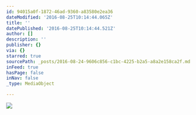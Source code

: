 ```yaml
---
id: 94015a0f-1872-46ad-9360-a83580e2ea36
dateModified: '2016-08-25T10:14:44.065Z'
title: ''
datePublished: '2016-08-25T10:14:44.521Z'
author: []
description: ''
publisher: {}
via: {}
starred: true
sourcePath: _posts/2016-08-24-9606c856-c1bc-4225-b2a5-a8a2e158ca2f.md
inFeed: true
hasPage: false
inNav: false
_type: MediaObject

---
```

![](https://imgflo.herokuapp.com/graph/vahj1ThiexotieMo/51f6911419d964777cfbb2139df000fd/croprotate.jpg?cropheight=1825&cropwidth=2736&degrees=0&input=https%3A%2F%2Fthe-grid-user-content.s3-us-west-2.amazonaws.com%2F97af70bd-0f70-4146-bf00-079931572e79.jpg&x=0&y=0)
